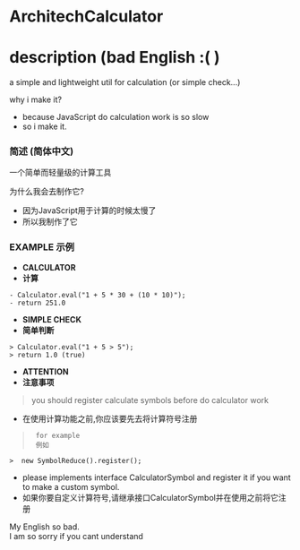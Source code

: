 # ArchitechCalculator
# description (bad English :( )
a simple and lightweight util for calculation (or simple check...)
      
why i make it?
- because JavaScript do calculation work is so slow
- so i make it.
      
### 简述 (简体中文)
一个简单而轻量级的计算工具
      
为什么我会去制作它?
- 因为JavaScript用于计算的时候太慢了
- 所以我制作了它
      
### EXAMPLE 示例
- **CALCULATOR**
- **计算**
```
- Calculator.eval("1 + 5 * 30 + (10 * 10)");
- return 251.0
```
      
- **SIMPLE CHECK**
- **简单判断**
```
> Calculator.eval("1 + 5 > 5");
> return 1.0 (true)
```
   
- **ATTENTION**
- **注意事项**
>you should register calculate symbols before do calculator work
-   在使用计算功能之前,你应该要先去将计算符号注册<br/>

>      for example 
>      例如
```
>  new SymbolReduce().register();
```
   
-  please implements interface CalculatorSymbol and register it if you want to make a custom symbol.
-  如果你要自定义计算符号,请继承接口CalculatorSymbol并在使用之前将它注册<br/>
      
My English so bad.<br/>
I am so sorry if you cant understand<br/>
